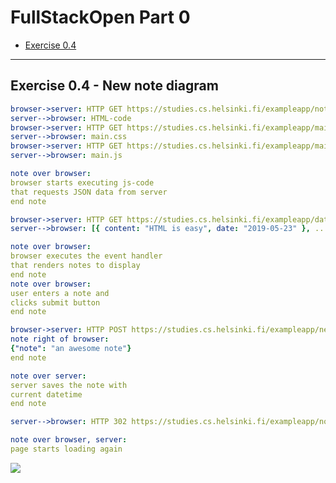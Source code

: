 # FullStackOpen Part 0

-   [Exercise 0.4](#04)

---

## <a name="04"></a> Exercise 0.4 - New note diagram

```yaml
browser->server: HTTP GET https://studies.cs.helsinki.fi/exampleapp/notes
server-->browser: HTML-code
browser->server: HTTP GET https://studies.cs.helsinki.fi/exampleapp/main.css
server-->browser: main.css
browser->server: HTTP GET https://studies.cs.helsinki.fi/exampleapp/main.js
server-->browser: main.js

note over browser:
browser starts executing js-code
that requests JSON data from server
end note

browser->server: HTTP GET https://studies.cs.helsinki.fi/exampleapp/data.json
server-->browser: [{ content: "HTML is easy", date: "2019-05-23" }, ...]

note over browser:
browser executes the event handler
that renders notes to display
end note
note over browser:
user enters a note and
clicks submit button
end note

browser->server: HTTP POST https://studies.cs.helsinki.fi/exampleapp/new_note
note right of browser:
{"note": "an awesome note"}
end note

note over server:
server saves the note with
current datetime
end note

server-->browser: HTTP 302 https://studies.cs.helsinki.fi/exampleapp/notes

note over browser, server:
page starts loading again
```

[![](https://mermaid.ink/img/pako:eNqtVF9v2jAQ_yonP0OAsNLCQ59WbZq2tRK8LdN0xJfEJbEz24EilO--cwhUk-imSrxEyZ3z--ezDyI1ksRCOPrdkE7po8LcYpXotTU7R3Z4f8_PLdkFfF6tnuDTwwoK72u3GI2cb6QiF6UuKqh0Sm9UlKkRvWBVl4R1PdLGk0v0EWHIWD1qAPv2dRi4r8RUodLcvkz22rwe1_M_qEIv0cE8GF4A527_As6j9Q7ohdLGK53Ds-vCAF-gBxv2wnH_y_LxO0j0CJk1FRzpIGBfxUdAZq1GX3Ty4wCp0Z60X0Aiwn6BYsno9okYBFUU6vF4Mh-Ob4bxNBHQDiCKop__MX90TY7NEtCWCaBALUtu9fa1JOugGx7wBqRydYn7N2CbDpOF8i_Y_QSMBmmp0o0D16wr5WHdeB98vpnc0-PyXYNNu1-B6qzJqrzwYLJXXYdEdCtEiAk14I6cqQiOxfZvNyct_RY73Pb5dEt2yheQNtaGrELyXlUd9cWDxW6m4_j9p_RCuoOzsBpzOo1taVCGocWch10MREWWx17yLXJINLBbFl71xiXaTSIS3fI6bLxZ7nUqFt42NBBNHbz0N45YZFi6c_VBKm_suRgoiT8Pwu_rcF_lynmG5AnNVB7qjS25fDId2lHOsTXrKDXVyClZsPZiO5-NZvHsDuMpzW6neDOdynQ9md9l8YdJJm_HkxhF27Z_AF070uc?type=png)](https://mermaid.live/edit#pako:eNqtVF9v2jAQ_yonP0OAsNLCQ59WbZq2tRK8LdN0xJfEJbEz24EilO--cwhUk-imSrxEyZ3z--ezDyI1ksRCOPrdkE7po8LcYpXotTU7R3Z4f8_PLdkFfF6tnuDTwwoK72u3GI2cb6QiF6UuKqh0Sm9UlKkRvWBVl4R1PdLGk0v0EWHIWD1qAPv2dRi4r8RUodLcvkz22rwe1_M_qEIv0cE8GF4A527_As6j9Q7ohdLGK53Ds-vCAF-gBxv2wnH_y_LxO0j0CJk1FRzpIGBfxUdAZq1GX3Ty4wCp0Z60X0Aiwn6BYsno9okYBFUU6vF4Mh-Ob4bxNBHQDiCKop__MX90TY7NEtCWCaBALUtu9fa1JOugGx7wBqRydYn7N2CbDpOF8i_Y_QSMBmmp0o0D16wr5WHdeB98vpnc0-PyXYNNu1-B6qzJqrzwYLJXXYdEdCtEiAk14I6cqQiOxfZvNyct_RY73Pb5dEt2yheQNtaGrELyXlUd9cWDxW6m4_j9p_RCuoOzsBpzOo1taVCGocWch10MREWWx17yLXJINLBbFl71xiXaTSIS3fI6bLxZ7nUqFt42NBBNHbz0N45YZFi6c_VBKm_suRgoiT8Pwu_rcF_lynmG5AnNVB7qjS25fDId2lHOsTXrKDXVyClZsPZiO5-NZvHsDuMpzW6neDOdynQ9md9l8YdJJm_HkxhF27Z_AF070uc)
